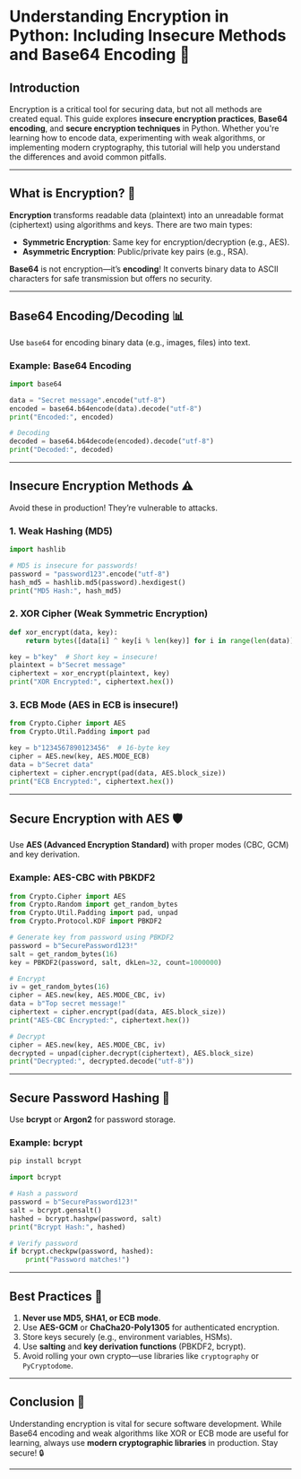 

# Understanding Encryption in Python: Including Insecure Methods and Base64 Encoding 🔐

## Introduction
Encryption is a critical tool for securing data, but not all methods are created equal. This guide explores **insecure encryption practices**, **Base64 encoding**, and **secure encryption techniques** in Python. Whether you're learning how to encode data, experimenting with weak algorithms, or implementing modern cryptography, this tutorial will help you understand the differences and avoid common pitfalls.

---

## What is Encryption? 🔐
**Encryption** transforms readable data (plaintext) into an unreadable format (ciphertext) using algorithms and keys. There are two main types:
- **Symmetric Encryption**: Same key for encryption/decryption (e.g., AES).
- **Asymmetric Encryption**: Public/private key pairs (e.g., RSA).

**Base64** is not encryption—it’s **encoding**! It converts binary data to ASCII characters for safe transmission but offers no security.

---

## Base64 Encoding/Decoding 📊
Use `base64` for encoding binary data (e.g., images, files) into text.

### Example: Base64 Encoding
```python
import base64

data = "Secret message".encode("utf-8")
encoded = base64.b64encode(data).decode("utf-8")
print("Encoded:", encoded)

# Decoding
decoded = base64.b64decode(encoded).decode("utf-8")
print("Decoded:", decoded)
```

---

## Insecure Encryption Methods ⚠️
Avoid these in production! They’re vulnerable to attacks.

### 1. Weak Hashing (MD5)
```python
import hashlib

# MD5 is insecure for passwords!
password = "password123".encode("utf-8")
hash_md5 = hashlib.md5(password).hexdigest()
print("MD5 Hash:", hash_md5)
```

### 2. XOR Cipher (Weak Symmetric Encryption)
```python
def xor_encrypt(data, key):
    return bytes([data[i] ^ key[i % len(key)] for i in range(len(data))])

key = b"key"  # Short key = insecure!
plaintext = b"Secret message"
ciphertext = xor_encrypt(plaintext, key)
print("XOR Encrypted:", ciphertext.hex())
```

### 3. ECB Mode (AES in ECB is insecure!)
```python
from Crypto.Cipher import AES
from Crypto.Util.Padding import pad

key = b"1234567890123456"  # 16-byte key
cipher = AES.new(key, AES.MODE_ECB)
data = b"Secret data"
ciphertext = cipher.encrypt(pad(data, AES.block_size))
print("ECB Encrypted:", ciphertext.hex())
```

---

## Secure Encryption with AES 🛡️
Use **AES (Advanced Encryption Standard)** with proper modes (CBC, GCM) and key derivation.

### Example: AES-CBC with PBKDF2
```python
from Crypto.Cipher import AES
from Crypto.Random import get_random_bytes
from Crypto.Util.Padding import pad, unpad
from Crypto.Protocol.KDF import PBKDF2

# Generate key from password using PBKDF2
password = b"SecurePassword123!"
salt = get_random_bytes(16)
key = PBKDF2(password, salt, dkLen=32, count=1000000)

# Encrypt
iv = get_random_bytes(16)
cipher = AES.new(key, AES.MODE_CBC, iv)
data = b"Top secret message!"
ciphertext = cipher.encrypt(pad(data, AES.block_size))
print("AES-CBC Encrypted:", ciphertext.hex())

# Decrypt
cipher = AES.new(key, AES.MODE_CBC, iv)
decrypted = unpad(cipher.decrypt(ciphertext), AES.block_size)
print("Decrypted:", decrypted.decode("utf-8"))
```

---

## Secure Password Hashing 🔐
Use **bcrypt** or **Argon2** for password storage.

### Example: bcrypt
```bash
pip install bcrypt
```

```python
import bcrypt

# Hash a password
password = b"SecurePassword123!"
salt = bcrypt.gensalt()
hashed = bcrypt.hashpw(password, salt)
print("Bcrypt Hash:", hashed)

# Verify password
if bcrypt.checkpw(password, hashed):
    print("Password matches!")
```

---

## Best Practices 🧠
1. **Never use MD5, SHA1, or ECB mode**.
2. Use **AES-GCM** or **ChaCha20-Poly1305** for authenticated encryption.
3. Store keys securely (e.g., environment variables, HSMs).
4. Use **salting** and **key derivation functions** (PBKDF2, bcrypt).
5. Avoid rolling your own crypto—use libraries like `cryptography` or `PyCryptodome`.

---

## Conclusion 🧾
Understanding encryption is vital for secure software development. While Base64 encoding and weak algorithms like XOR or ECB mode are useful for learning, always use **modern cryptographic libraries** in production. Stay secure! 🔒

---